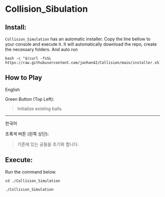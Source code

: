 # Collision_Sibulation

## Install:
`Collision_Simulation` has an automatic installer.
Copy the line bellow to your console and execute it.
It will automatically download the repo, create the necessary folders.
And auto run

```
bash -c "$(curl -fsSL https://raw.githubusercontent.com/janhan42/Collision/main/installer.sh)"
```
## How to Play
English

Green Button (Top Left):
>Initialize existing balls.
___
한국어

초록색 버튼 (왼쪽 상단):
>기존에 있는 공들을 초기화 합니다.

## Execute:
Run the command below.
```
cd ./Collision_Simulation
```
```
./Collision_Simulation
```
